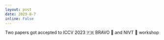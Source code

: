 ```yaml
---
layout: post
date: 2023-8-7
inline: False
---
```


Two papers got accepted to ICCV 2023 🇫🇷 BRAVO 🚙 and NIVT 🤖 workshop 
